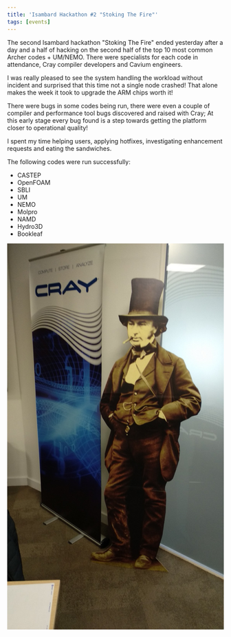 ```yaml
---
title: 'Isambard Hackathon #2 "Stoking The Fire"'
tags: [events]
---
```


The second Isambard hackathon "Stoking The Fire" ended yesterday after a day and a half of hacking on the second half of the top 10 most common Archer codes + UM/NEMO. There were specialists for each code in attendance, Cray compiler developers and Cavium engineers.

I was really pleased to see the system handling the workload without incident and surprised that this time not a single node crashed! That alone makes the week it took to upgrade the ARM chips worth it!

There were bugs in some codes being run, there were even a couple of compiler and performance tool bugs discovered and raised with Cray; At this early stage every bug found is a step towards getting the platform closer to operational quality!

I spent my time helping users, applying hotfixes, investigating enhancement requests and eating the sandwiches.

The following codes were run successfully:

* CASTEP
* OpenFOAM
* SBLI
* UM
* NEMO
* Molpro
* NAMD
* Hydro3D
* Bookleaf

![2018-stoking-the-fire-isambard.jpg](/images/2018-stoking-the-fire-isambard.jpg)